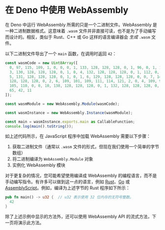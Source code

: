 # 在 Deno 中使用 WebAssembly

在 Deno 中运行 WebAssembly 所需的只是一个二进制文件。WebAssembly
是一种二进制数据格式。这意味着 `.wasm`
文件并非直接可读，也不是为了手动编写而设计的。相反，类似于 Rust、C++ 或 Go
这样的语言编译器会 _生成_ `.wasm` 文件。

以下二进制文件导出了一个 `main` 函数，在调用时返回 `42`：

<!-- deno-fmt-ignore -->
```ts
const wasmCode = new Uint8Array([
  0, 97, 115, 109, 1, 0, 0, 0, 1, 133, 128, 128, 128, 0, 1, 96, 0, 1, 127,
  3, 130, 128, 128, 128, 0, 1, 0, 4, 132, 128, 128, 128, 0, 1, 112, 0, 0,
  5, 131, 128, 128, 128, 0, 1, 0, 1, 6, 129, 128, 128, 128, 0, 0, 7, 145,
  128, 128, 128, 0, 2, 6, 109, 101, 109, 111, 114, 121, 2, 0, 4, 109, 97,
  105, 110, 0, 0, 10, 138, 128, 128, 128, 0, 1, 132, 128, 128, 128, 0, 0,
  65, 42, 11
]);

const wasmModule = new WebAssembly.Module(wasmCode);

const wasmInstance = new WebAssembly.Instance(wasmModule);

const main = wasmInstance.exports.main as CallableFunction;
console.log(main().toString());
```

如上述代码所示，在 JavaScript 程序中加载 WebAssembly 需要以下步骤：

1. 获取二进制文件（通常以 `.wasm` 文件的形式，但现在我们使用一个简单的字节数组）
2. 将二进制编译为 `WebAssembly.Module` 对象
3. 实例化 WebAssembly 模块

对于更复杂的情况，您可能希望使用编译成 WebAssembly
的编程语言，而不是手动编写指令。有许多可以做到这一点的语言，例如
[Rust](https://www.rust-lang.org/)、[Go](https://golang.org/) 或
[AssemblyScript](https://www.assemblyscript.org/)。例如，编译为上述字节的 Rust
程序如下所示：

```rust
pub fn main() -> u32 {  // u32 表示使用 32 位内存的无符号整数。
  42
}
```

除了上述示例中显示的方法外，还可以使用 WebAssembly API
的流式方法，下一页将演示此方法。
